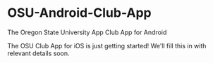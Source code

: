 OSU-Android-Club-App
====================

The Oregon State University App Club App for Android

The OSU Club App for iOS is just getting started! We'll fill this in with relevant details soon.
